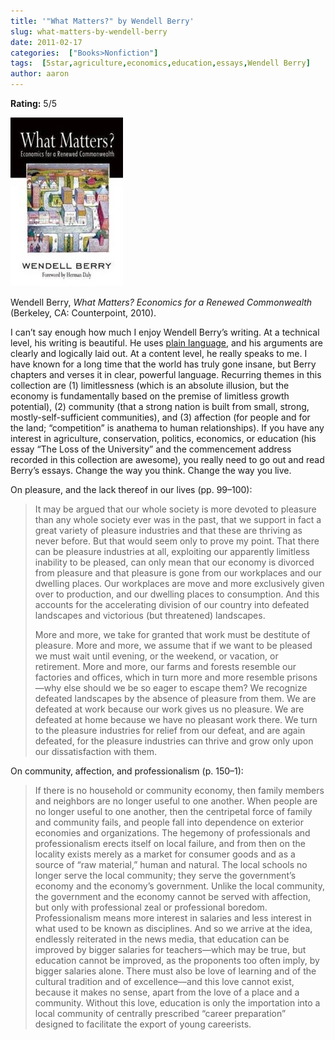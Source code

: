 ```yaml
---
title: '"What Matters?" by Wendell Berry'
slug: what-matters-by-wendell-berry
date: 2011-02-17
categories:  ["Books>Nonfiction"]
tags:  [5star,agriculture,economics,education,essays,Wendell Berry]
author: aaron
---
```


**Rating:** 5/5

![Book cover](cover18.jpg "What Matters?")

Wendell Berry, *What Matters? Economics for a Renewed Commonwealth* (Berkeley, CA: Counterpoint, 2010).

I can’t say enough how much I enjoy Wendell Berry’s writing. At a technical level, his writing is beautiful. He uses [plain language](http://www.plainlanguagenetwork.org/), and his arguments are clearly and logically laid out. At a content level, he really speaks to me. I have known for a long time that the world has truly gone insane, but Berry chapters and verses it in clear, powerful language. Recurring themes in this collection are (1) limitlessness (which is an absolute illusion, but the economy is fundamentally based on the premise of limitless growth potential), (2) community (that a strong nation is built from small, strong, mostly-self-sufficient communities), and (3) affection (for people and for the land; “competition” is anathema to human relationships). If you have any interest in agriculture, conservation, politics, economics, or education (his essay “The Loss of the University” and the commencement address recorded in this collection are awesome), you really need to go out and read Berry’s essays. Change the way you think. Change the way you live.

On pleasure, and the lack thereof in our lives (pp. 99–100):

> It may be argued that our whole society is more devoted to pleasure than any whole society ever was in the past, that we support in fact a great variety of pleasure industries and that these are thriving as never before. But that would seem only to prove my point. That there can be pleasure industries at all, exploiting our apparently limitless inability to be pleased, can only mean that our economy is divorced from pleasure and that pleasure is gone from our workplaces and our dwelling places. Our workplaces are move and more exclusively given over to production, and our dwelling places to consumption. And this accounts for the accelerating division of our country into defeated landscapes and victorious (but threatened) landscapes.
>
> More and more, we take for granted that work must be destitute of pleasure. More and more, we assume that if we want to be pleased we must wait until evening, or the weekend, or vacation, or retirement. More and more, our farms and forests resemble our factories and offices, which in turn more and more resemble prisons—why else should we be so eager to escape them? We recognize defeated landscapes by the absence of pleasure from them. We are defeated at work because our work gives us no pleasure. We are defeated at home because we have no pleasant work there. We turn to the pleasure industries for relief from our defeat, and are again defeated, for the pleasure industries can thrive and grow only upon our dissatisfaction with them.

On community, affection, and professionalism (p. 150–1):

> If there is no household or community economy, then family members and neighbors are no longer useful to one another. When people are no longer useful to one another, then the centripetal force of family and community fails, and people fall into dependence on exterior economies and organizations. The hegemony of professionals and professionalism erects itself on local failure, and from then on the locality exists merely as a market for consumer goods and as a source of “raw material,” human and natural. The local schools no longer serve the local community; they serve the government’s economy and the economy’s government. Unlike the local community, the government and the economy cannot be served with affection, but only with professional zeal or professional boredom. Professionalism means more interest in salaries and less interest in what used to be known as disciplines. And so we arrive at the idea, endlessly reiterated in the news media, that education can be improved by bigger salaries for teachers—which may be true, but education cannot be improved, as the proponents too often imply, by bigger salaries alone. There must also be love of learning and of the cultural tradition and of excellence—and this love cannot exist, because it makes no sense, apart from the love of a place and a community. Without this love, education is only the importation into a local community of centrally prescribed “career preparation” designed to facilitate the export of young careerists.
